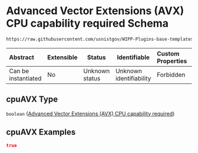 # Advanced Vector Extensions (AVX) CPU capability required Schema

```txt
https://raw.githubusercontent.com/usnistgov/WIPP-Plugins-base-templates/master/plugin-manifest/schema/wipp-plugin-manifest-schema.json#/properties/resourceRequirements/properties/cpuAVX
```




| Abstract            | Extensible | Status         | Identifiable            | Custom Properties | Additional Properties | Access Restrictions | Defined In                                                                  |
| :------------------ | ---------- | -------------- | ----------------------- | :---------------- | --------------------- | ------------------- | --------------------------------------------------------------------------- |
| Can be instantiated | No         | Unknown status | Unknown identifiability | Forbidden         | Allowed               | none                | [wipp-plugin.schema.json\*](wipp-plugin.schema.json "open original schema") |

## cpuAVX Type

`boolean` ([Advanced Vector Extensions (AVX) CPU capability required](wipp-plugin-properties-plugin-resource-requirements-properties-advanced-vector-extensions-avx-cpu-capability-required.md))

## cpuAVX Examples

```json
true
```

